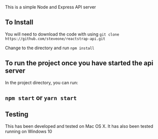 This is a simple Node and Express API server

## To Install

You will need to download the code with using `git clone https://github.com/steveone/reactstrap-api.git`

Change to the directory and run `npm install`

## To run the project once you have started the api server

In the project directory, you can run:

## `npm start` or `yarn start`


## Testing

This has been developed and tested on Mac OS X. It has also been tested running on Windows 10
